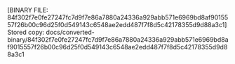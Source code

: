 [BINARY FILE: 84f302f7e0fe27247fc7d9f7e86a7880a24336a929abb571e6969bd8af9015557f26b00c96d25f0d549143c6548ae2edd487f7f8d5c42178355d9d88a3c1]
Stored copy: docs/converted-binary/84f302f7e0fe27247fc7d9f7e86a7880a24336a929abb571e6969bd8af9015557f26b00c96d25f0d549143c6548ae2edd487f7f8d5c42178355d9d88a3c1
